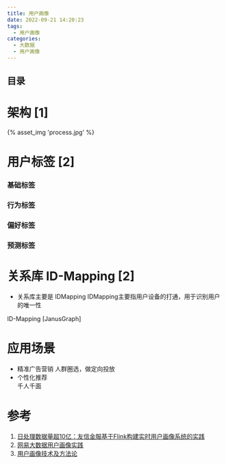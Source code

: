 ```yaml
---
title: 用户画像
date: 2022-09-21 14:20:23
tags:
  - 用户画像
categories: 
  - 大数据 
  - 用户画像  
---
```


<p></p>
<!-- more -->

## 目录
<!-- toc -->

# 架构 [1]

{% asset_img 'process.jpg' %}

# 用户标签 [2]
### 基础标签

### 行为标签

### 偏好标签

### 预测标签


# 关系库 ID-Mapping [2]
+ 关系库主要是 IDMapping
  IDMapping主要指用户设备的打通，用于识别用户的唯一性

ID-Mapping [JanusGraph]


# 应用场景
+ 精准广告营销
  人群圈选，做定向投放
+ 个性化推荐  
  千人千面

# 参考

1. [日处理数据量超10亿：友信金服基于Flink构建实时用户画像系统的实践](https://mp.weixin.qq.com/s?__biz=MzU1NDA4NjU2MA==&mid=2247499260&idx=2&sn=5c6f1fb40cd90edd63ea7974284af09b)
2. [网易大数据用户画像实践 ](https://mp.weixin.qq.com/s/jyiDWiK0zczEaZKY5Hy5xg)
3. [用户画像技术及方法论](https://mp.weixin.qq.com/s?__biz=MzU1NTMyOTI4Mw==&mid=2247500642&idx=1&sn=15b22586962cee5c58bb58d898c9a465)
